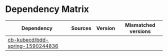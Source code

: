 # Dependency Matrix

Dependency | Sources | Version | Mismatched versions
---------- | ------- | ------- | -------------------
[cb-kubecd/bdd-spring-1590244836](https://github.com/cb-kubecd/bdd-spring-1590244836.git) |  | []() | 
